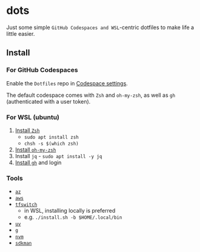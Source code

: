 # dots

Just some simple `GitHub Codespaces and WSL`-centric dotfiles to make life a little easier.

## Install

### For GitHub Codespaces

Enable the `Dotfiles` repo in [Codespace settings](https://github.com/settings/codespaces).

The default codespace comes with `Zsh` and `oh-my-zsh`, as well as `gh` (authenticated with a user token).

### For WSL (ubuntu)

1. [Install `Zsh`](https://github.com/ohmyzsh/ohmyzsh/wiki/Installing-ZSH#install-and-set-up-zsh-as-default)
    - `sudo apt install zsh`
    - `chsh -s $(which zsh)`
2. [Install `oh-my-zsh`](https://ohmyz.sh/#install)
3. Install `jq` - `sudo apt install -y jq`
4. [Install `gh`](https://github.com/cli/cli/blob/trunk/docs/install_linux.md#debian-ubuntu-linux-raspberry-pi-os-apt) and login

### Tools

- [`az`](https://learn.microsoft.com/en-us/cli/azure/install-azure-cli-linux?pivots=apt#option-1-install-with-one-command)
- [`aws`](https://docs.aws.amazon.com/cli/latest/userguide/getting-started-install.html)
- [`tfswitch`](https://tfswitch.warrensbox.com/Troubleshoot/)
    - in WSL, installing locally is preferred
    - e.g. `./install.sh -b $HOME/.local/bin`
- [`uv`](https://docs.astral.sh/uv/#installation)
- [`g`](https://github.com/stefanmaric/g)
- [`nvm`](https://github.com/nvm-sh/nvm?tab=readme-ov-file#installing-and-updating)
- [`sdkman`](https://sdkman.io/)